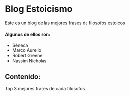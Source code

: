 # Blog Estoicismo

Este es un blog de las mejores frases de filosofos estoicos

#### Algunos de ellos son:

- Séneca
- Marco Aurelio
- Robert Greene
- Nassim Nicholas

## Contenido:

Top 3 mejores frases de cada filosofos
